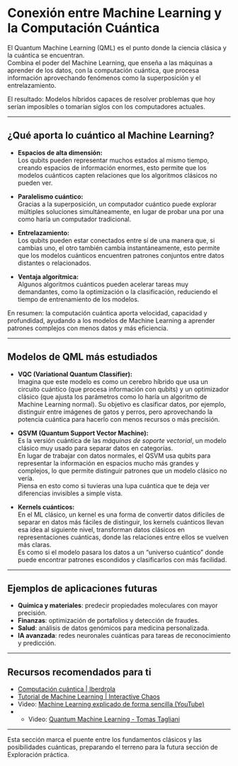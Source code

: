 # **Conexión entre Machine Learning y la Computación Cuántica** 

El Quantum Machine Learning (QML) es el punto donde la ciencia clásica y la cuántica se encuentran.  
Combina el poder del Machine Learning, que enseña a las máquinas a aprender de los datos, con la computación cuántica, que procesa información aprovechando fenómenos como la superposición y el entrelazamiento.

El resultado: Modelos híbridos capaces de resolver problemas que hoy serían imposibles o tomarían siglos con los computadores actuales.

---

## **¿Qué aporta lo cuántico al Machine Learning?**

- **Espacios de alta dimensión:**  
Los qubits pueden representar muchos estados al mismo tiempo, creando espacios de información enormes, esto permite que los modelos cuánticos capten relaciones que los algoritmos clásicos no pueden ver.

- **Paralelismo cuántico:**  
Gracias a la superposición, un computador cuántico puede explorar múltiples soluciones simultáneamente, en lugar de probar una por una como haría un computador tradicional.

- **Entrelazamiento:**  
Los qubits pueden estar conectados entre sí de una manera que, si cambias uno, el otro también cambia instantáneamente, esto permite que los modelos cuánticos encuentren patrones conjuntos entre datos distantes o relacionados.

- **Ventaja algorítmica:**  
Algunos algoritmos cuánticos pueden acelerar tareas muy demandantes, como la optimización o la clasificación, reduciendo el tiempo de entrenamiento de los modelos.

En resumen: la computación cuántica aporta velocidad, capacidad y profundidad, ayudando a los modelos de Machine Learning a aprender patrones complejos con menos datos y más eficiencia.


---

## **Modelos de QML más estudiados**

- **VQC (Variational Quantum Classifier):**  
  Imagina que este modelo es como un cerebro híbrido que usa un circuito cuántico (que procesa información con qubits) y un optimizador clásico (que ajusta los parámetros como lo haría un algoritmo de Machine Learning normal).  Su objetivo es clasificar datos, por ejemplo, distinguir entre imágenes de gatos y perros, pero aprovechando la potencia cuántica para hacerlo con menos recursos o más precisión.

- **QSVM (Quantum Support Vector Machine):**  
  Es la versión cuántica de las *máquinas de soporte vectorial*, un modelo clásico muy usado para separar datos en categorías.  
  En lugar de trabajar con datos normales, el QSVM usa qubits para representar la información en espacios mucho más grandes y complejos, lo que permite distinguir patrones que un modelo clásico no vería.  
  Piensa en esto como si tuvieras una lupa cuántica que te deja ver diferencias invisibles a simple vista.

- **Kernels cuánticos:**  
  En el ML clásico, un kernel es una forma de convertir datos difíciles de separar en datos más fáciles de distinguir, los kernels cuánticos llevan esa idea al siguiente nivel, transforman datos clásicos en representaciones cuánticas, donde las relaciones entre ellos se vuelven más claras.  
  Es como si el modelo pasara los datos a un “universo cuántico” donde puede encontrar patrones escondidos y clasificarlos con más facilidad.

---
## **Ejemplos de aplicaciones futuras**
- **Química y materiales**: predecir propiedades moleculares con mayor precisión.  
- **Finanzas**: optimización de portafolios y detección de fraudes.  
- **Salud**: análisis de datos genómicos para medicina personalizada.  
- **IA avanzada**: redes neuronales cuánticas para tareas de reconocimiento y predicción.  

---

## **Recursos recomendados para ti**
- [Computación cuántica | Iberdrola](https://www.iberdrola.com/innovacion/que-es-computacion-cuantica)   
- [Tutorial de Machine Learning | Interactive Chaos](https://interactivechaos.com/es/manual/tutorial-de-machine-learning/tutorial-de-machine-learning)  
- Video: [Machine Learning explicado de forma sencilla (YouTube)](https://www.youtube.com/watch?v=n-DflQldMuc)
- - Video: [Quantum Machine Learning - Tomas Tagliani](https://youtu.be/F_E39gBPRF4?si=90icl8af6b6PgX15) 

---
Esta sección marca el puente entre los fundamentos clásicos y las posibilidades cuánticas, preparando el terreno para la futura sección de Exploración práctica.
